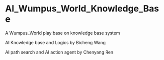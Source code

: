 # AI_Wumpus_World_Knowledge_Base
A Wumpus_World play base on knowledge base system

AI Knowledge base and Logics by Bicheng Wang

AI path search and AI action agent by Chenyang Ren
